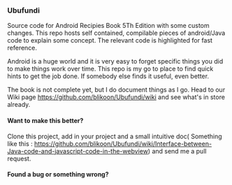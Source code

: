 ### Ubufundi
Source code for Android Recipies Book 5Th Edition with some custom changes. This repo hosts self contained, compilable pieces of android/Java code to explain some concept. The relevant code is highlighted for fast reference.

Android is a huge world and it is very easy to forget specific things you did to make things work over time. This repo is my go to place to find quick hints to get the job done. If somebody else finds it useful, even better.

The book is not complete yet, but I do document things as I go.
Head to our Wiki page https://github.com/blikoon/Ubufundi/wiki and see what's in store already.

#### Want to make this better?
Clone this project, add in your project and a small intuitive doc( Something like this : https://github.com/blikoon/Ubufundi/wiki/Interface-between-Java-code-and-javascript-code-in-the-webview) and send me a pull request.

#### Found a bug or something wrong?


